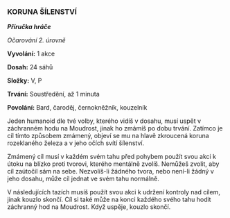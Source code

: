 ### KORUNA ŠÍLENSTVÍ

***Příručka hráče***

*Očarování 2. úrovně*

**Vyvolání:** 1 akce

**Dosah:** 24 sáhů

**Složky:** V, P

**Trvání:** Soustředění, až 1 minuta

**Povolání:** Bard, čaroděj, černokněžník, kouzelník

Jeden humanoid dle tvé volby, kterého vidíš v dosahu, musí uspět v záchranném hodu na Moudrost, jinak ho zmámíš po dobu trvání. Zatímco je cíl tímto způsobem zmámený, objeví se mu na hlavě zkroucená koruna rozeklaného železa a v jeho očích svítí šílenství. 

Zmámený cíl musí v každém svém tahu před pohybem použít svou akci k útoku na blízko proti tvorovi, kterého mentálně zvolíš. Nemůžeš zvolit, aby cíl zaútočil sám na sebe. Nezvolíš-li žádného tvora, nebo není-li žádný v jeho dosahu, může cíl jednat ve svém tahu normálně. 

V následujících tazích musíš použít svou akci k udržení kontroly nad cílem, jinak kouzlo skončí. Cíl si také může na konci každého svého tahu hodit záchranný hod na Moudrost. Když uspěje, kouzlo skončí.